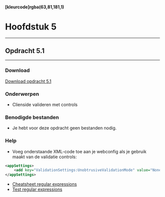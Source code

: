 #### [kleurcode]rgba(63,81,181,1)

# Hoofdstuk 5

---
## Opdracht 5.1
---

### Download
<a href="https://elo.kw1c.nl/CMS/Studie/811%20ICT-Academie/811%20VakkenInhoud/%5BB.02%20ASP%5D%20ASP/25187%20%C2%A0%20Applicatie-%20en%20mediaontwikkelaar/Periode%2003/Productie/02.%20Opdrachten/Hoofdstuk%2005/Opdracht%205.1.pdf" target="_blank">Download opdracht 5.1</a>

### Onderwerpen
*   Clienside valideren met controls

### Benodigde bestanden
*   Je hebt voor deze opdracht geen bestanden nodig.

### Help
* Voeg onderstaande XML-code toe aan je webconfig als je gebruik maakt van de validatie controls:
```XML
<appSettings>
	<add key="ValidationSettings:UnobtrusiveValidationMode" value="None" />
</appSettings>
```
* <a href="http://www.cbs.dtu.dk/courses/27610/regular-expressions-cheat-sheet-v2.pdf" target="_blank">Cheatsheet regular expressions</a>
* <a href="https://regexr.com/" target="_blank">Test regular expressions</a>

